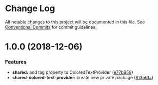 # Change Log

All notable changes to this project will be documented in this file.
See [Conventional Commits](https://conventionalcommits.org) for commit guidelines.

<a name="1.0.0"></a>
# 1.0.0 (2018-12-06)


### Features

* **shared:** add tag property to ColoredTextProvider ([e77b659](https://github.com/telus/tds-core/commit/e77b659))
* **shared-colored-text-provider:** create new private package ([813b6fa](https://github.com/telus/tds-core/commit/813b6fa))
